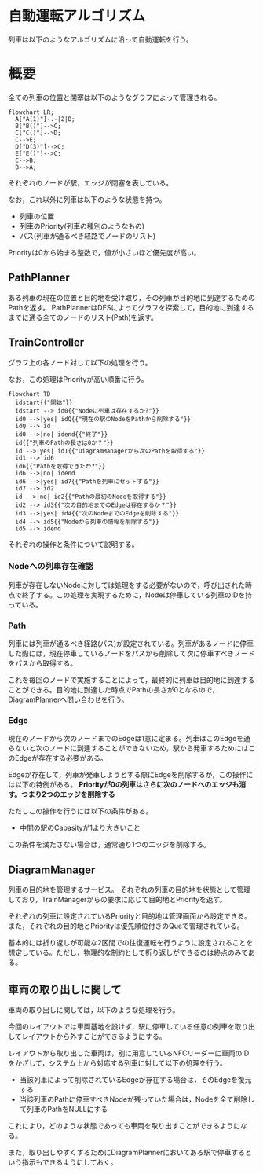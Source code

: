 # 自動運転アルゴリズム

列車は以下のようなアルゴリズムに沿って自動運転を行う。

# 概要

全ての列車の位置と閉塞は以下のようなグラフによって管理される。

```mermaid
flowchart LR;
  A["A(1)"]-.-|2|B;
  B["B()"]-->C;
  C["C()"]-->D;
  C-->E;
  D["D(3)"]-->C;
  E["E()"]-->C;
  C-->B;
  B-->A;
```
それぞれのノードが駅，エッジが閉塞を表している。

なお，これ以外に列車は以下のような状態を持つ。
- 列車の位置
- 列車のPriority(列車の種別のようなもの)
- パス(列車が通るべき経路でノードのリスト)

Priorityは0から始まる整数で，値が小さいほど優先度が高い。

## PathPlanner

ある列車の現在の位置と目的地を受け取り，その列車が目的地に到達するためのPathを返す。
PathPlannerはDFSによってグラフを探索して，目的地に到達するまでに通る全てのノードのリスト(Path)を返す。

## TrainController

グラフ上の各ノード対して以下の処理を行う。

なお，この処理はPriorityが高い順番に行う。

```mermaid
flowchart TD
  idstart{{"開始"}}
  idstart --> id0{{"Nodeに列車は存在するか?"}}
  id0 -->|yes| idQ{{"現在の駅のNodeをPathから削除する"}}
  idQ --> id
  id0 -->|no| idend{{"終了"}}
  id{{"列車のPathの長さは0か？"}}
  id -->|yes| id1{{"DiagramManagerから次のPathを取得する"}}
  id1 --> id6
  id6{{"Pathを取得できたか?"}}
  id6 -->|no| idend
  id6 -->|yes| id7{{"Pathを列車にセットする"}}
  id7 --> id2
  id -->|no| id2{{"Pathの最初のNodeを取得する"}}
  id2 --> id3{{"次の目的地までのEdgeは存在するか？"}}
  id3 -->|yes| id4{{"次のNodeまでのEdgeを削除する"}}
  id4 --> id5{{"Nodeから列車の情報を削除する"}}
  id5 --> idend
```

それぞれの操作と条件について説明する。

### Nodeへの列車存在確認  

列車が存在しないNodeに対しては処理をする必要がないので，呼び出された時点で終了する。この処理を実現するために，Nodeは停車している列車のIDを持っている。

### Path
列車には列車が通るべき経路(パス)が設定されている。列車があるノードに停車した際には，現在停車しているノードをパスから削除して次に停車すべきノードをパスから取得する。

これを毎回のノードで実施することによって，最終的に列車は目的地に到達することができる。目的地に到達した時点でPathの長さが0となるので，DiagramPlannerへ問い合わせを行う。

### Edge

現在のノードから次のノードまでのEdgeは1意に定まる。列車はこのEdgeを通らないと次のノードに到達することができないため，駅から発車するためにはこのEdgeが存在する必要がある。

Edgeが存在して，列車が発車しようとする際にEdgeを削除するが，この操作には以下の特例がある。
**Priorityが0の列車はさらに次のノードへのエッジも消す。つまり2つのエッジを削除する**

ただしこの操作を行うには以下の条件がある。

- 中間の駅のCapasityが1より大きいこと

この条件を満たさない場合は，通常通り1つのエッジを削除する。
## DiagramManager

列車の目的地を管理するサービス。
それぞれの列車の目的地を状態として管理しており，TrainManagerからの要求に応じて目的地とPriorityを返す。

それぞれの列車に設定されているPriorityと目的地は管理画面から設定できる。また，それぞれの目的地とPriorityは優先順位付きのQueで管理されている。

基本的には折り返しが可能な2区間での往復運転を行うように設定されることを想定している。ただし，物理的な制約として折り返しができるのは終点のみである。

## 車両の取り出しに関して

車両の取り出しに関しては，以下のような処理を行う。

今回のレイアウトでは車両基地を設けず，駅に停車している任意の列車を取り出してレイアウトから外すことができるようにする。

レイアウトから取り出した車両は，別に用意しているNFCリーダーに車両のIDをかざして，システム上から対応する列車に対して以下の処理を行う。

- 当該列車によって削除されているEdgeが存在する場合は，そのEdgeを復元する
- 当該列車のPathに停車すべきNodeが残っていた場合は，Nodeを全て削除して列車のPathをNULLにする

これにより，どのような状態であっても車両を取り出すことができるようになる。

また，取り出しやすくするためにDiagramPlannerにおいてある駅で停車するという指示もできるようにしておく。